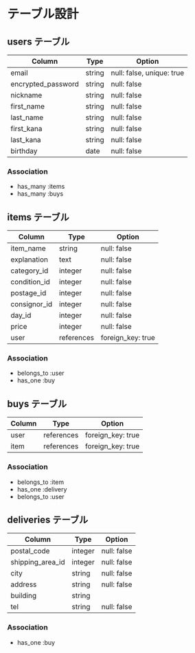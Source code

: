 # テーブル設計

## users テーブル

| Column             | Type   | Option                    |
| ------------------ | ------ | ------------------------- |
| email              | string | null: false, unique: true |
| encrypted_password | string | null: false               |
| nickname           | string | null: false               |
| first_name         | string | null: false               |
| last_name          | string | null: false               |
| first_kana         | string | null: false               |
| last_kana          | string | null: false               |
| birthday           | date   | null: false               |

### Association

- has_many :items
- has_many :buys

## items テーブル

| Column           | Type       | Option               |
| ---------------- | ---------- | -------------------- |
| item_name        | string     | null: false          |
| explanation      | text       | null: false          |
| category_id      | integer    | null: false          |
| condition_id     | integer    | null: false          |
| postage_id       | integer    | null: false          |
| consignor_id     | integer    | null: false          |
| day_id           | integer    | null: false          |
| price            | integer    | null: false          |
| user             | references | foreign_key: true    |

### Association

- belongs_to :user
- has_one :buy

## buys テーブル

| Column           | Type       | Option               |
| ---------------- | ---------- | -------------------- |
| user             | references | foreign_key: true    |
| item             | references | foreign_key: true    |

### Association

- belongs_to :item
- has_one :delivery
- belongs_to :user

## deliveries テーブル

| Column           | Type       | Option         |
| ---------------- | ---------- | -------------- |
| postal_code      | integer    | null: false    |
| shipping_area_id | integer    | null: false    |
| city             | string     | null: false    |
| address          | string     | null: false    |
| building         | string     |                |
| tel              | string     | null: false    |

### Association
- has_one :buy
